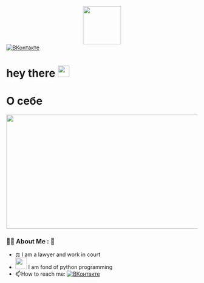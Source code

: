 <div id="header" align="center">
  <img src="https://media.giphy.com/media/Y0DAJ2yGFqzLEt01da/giphy.gif" width="100"/>
</div>

<div id="badges">
  <a href="https://vk.com/id260482652">
    <img src="https://icons8.ru/icon/t5RmamdlJO1j/vk-com?logo=https://icons8.ru/icon/8i3hYLFUThPE/vk-comColor=white&style=for-the-badge" alt="ВКонтакте"/>
  </a>
 </div>

<img src="https://komarev.com/ghpvc/?username=Irina11971&style=flat-square&color=blue" alt=""/>
<h1>
  hey there
  <img src="https://media.giphy.com/media/hvRJCLFzcasrR4ia7z/giphy.gif" width="30px"/>
</h1>

# О себе

<div align="center">
  <img src="https://media.giphy.com/media/dWesBcTLavkZuG35MI/giphy.gif" width="600" height="300"/>
</div>

### :woman_technologist: About Me :	:hugs:

- :balance_scale: I am a lawyer and work in court 
- <img src="https://media.giphy.com/media/WUlplcMpOCEmTGBtBW/giphy.gif" width="30"> I am fond of python programming 
- :mailbox:How to reach me: [![ВКонтакте](https://vk.com/id260482652?style=flat&logo=Vk&logoColor=white)](https://vk.com/id260482652)

